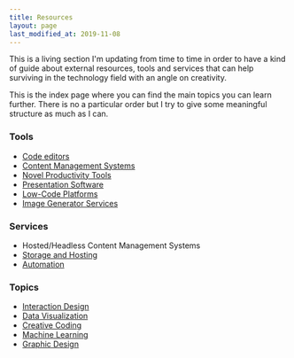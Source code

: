 ```yaml
---
title: Resources
layout: page
last_modified_at: 2019-11-08
---
```



This is a living section I'm updating from time to time in order to have a kind of guide about external resources, tools and services that can help surviving in the technology field with an angle on creativity.

This is the index page where you can find the main topics you can learn further. There is no a particular order but I try to give some meaningful structure as much as I can.



### Tools

- [Code editors](/resources/code-editors/)
- [Content Management Systems](/resources/cms)
- [Novel Productivity Tools](/resources/novel-productivity-tools)
- [Presentation Software](/resources/presentation-software)
- [Low-Code Platforms](/resources/low-code-platforms)
- [Image Generator Services](/resources/image-generator-services)

### Services

- Hosted/Headless Content Management Systems
- [Storage and Hosting](/resources/storage-hosting)
- [Automation](/resources/automation)

### Topics

- [Interaction Design](/resources/interaction-design)
- [Data Visualization](/resources/data-visualization)
- [Creative Coding](/resources/creative-coding)
- [Machine Learning](/resources/machine-learning)
- [Graphic Design](/resources/graphic-design)

